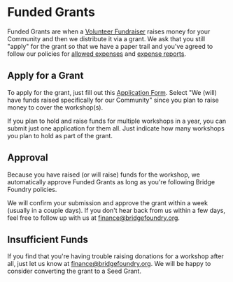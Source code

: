 # Funded Grants
Funded Grants are when a [Volunteer Fundraiser](https://rebrand.ly/volunteer-fundraiser-policies) raises money for your Community and then we distribute it via a grant. We ask that you still "apply" for the grant so that we have a paper trail and you've agreed to follow our policies for [allowed expenses](./using-funds/approved-expenses-policy.md) and [expense reports](./using-funds/expense-reports.md).

## Apply for a Grant
To apply for the grant, just fill out this [Application Form](https://docs.google.com/forms/d/e/1FAIpQLScyFx1Js_1vIz5ZcPZ6niJ-CMHZyTpbHRMgm1SrZnoI8mnRQg/viewform). Select "We (will) have funds raised specifically for our Community" since you plan to raise money to cover the workshop(s).

If you plan to hold and raise funds for multiple workshops in a year, you can submit just one application for them all. Just indicate how many workshops you plan to hold as part of the grant.

## Approval
Because you have raised (or will raise) funds for the workshop, we automatically approve Funded Grants as long as you're following Bridge Foundry policies.

We will confirm your submission and approve the grant within a week (usually in a couple days). If you don't hear back from us within a few days, feel free to follow up with us at finance@bridgefoundry.org.

## Insufficient Funds
If you find that you're having trouble raising donations for a workshop after all, just let us know at finance@bridgefoundry.org. We will be happy to consider converting the grant to a Seed Grant.
